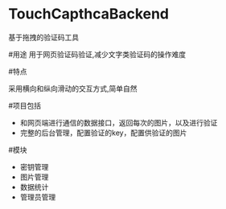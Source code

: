 # TouchCapthcaBackend
基于拖拽的验证码工具

#用途
用于网页验证码验证,减少文字类验证码的操作难度

#特点

采用横向和纵向滑动的交互方式,简单自然

#项目包括

- 和网页端进行通信的数据接口，返回每次的图片，以及进行验证
- 完整的后台管理，配置验证的key，配置供验证的图片

#模块

- 密钥管理
- 图片管理
- 数据统计
- 管理员管理
